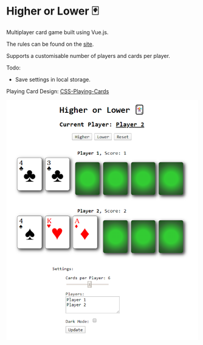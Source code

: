 # Higher or Lower :black_joker:

Multiplayer card game built using Vue.js.

The rules can be found on the [site](https://higherorlower.rishk.me).

Supports a customisable number of players and cards per player.

Todo:
 - Save settings in local storage.

Playing Card Design:
[CSS-Playing-Cards](http://selfthinker.github.com/CSS-Playing-Cards/)

![Screenshot of the game](img/demo.png)
